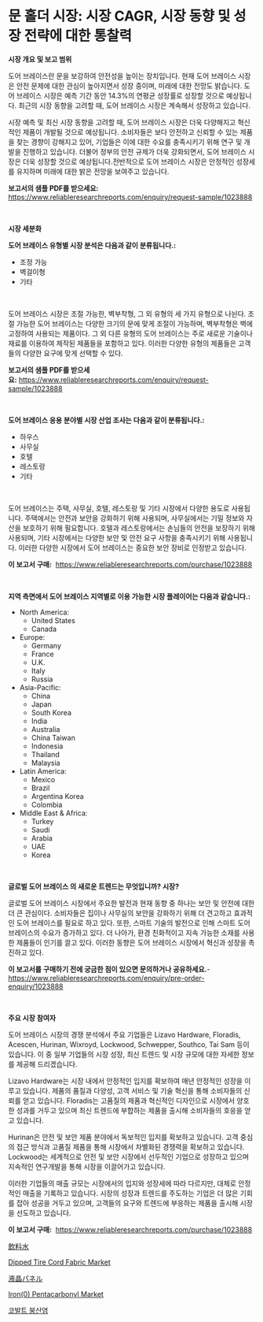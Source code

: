 <p><h1>문 홀더 시장: 시장 CAGR, 시장 동향 및 성장 전략에 대한 통찰력</h1></p><p><strong>시장 개요 및 보고 범위</strong></p>
<p><p>도어 브레이스란 문을 보강하여 안전성을 높이는 장치입니다. 현재 도어 브레이스 시장은 안전 문제에 대한 관심이 높아지면서 성장 중이며, 미래에 대한 전망도 밝습니다. 도어 브레이스 시장은 예측 기간 동안 14.3%의 연평균 성장률로 성장할 것으로 예상됩니다. 최근의 시장 동향을 고려할 때, 도어 브레이스 시장은 계속해서 성장하고 있습니다.</p><p>시장 예측 및 최신 시장 동향을 고려할 때, 도어 브레이스 시장은 더욱 다양해지고 혁신적인 제품이 개발될 것으로 예상됩니다. 소비자들은 보다 안전하고 신뢰할 수 있는 제품을 찾는 경향이 강해지고 있어, 기업들은 이에 대한 수요를 충족시키기 위해 연구 및 개발을 진행하고 있습니다. 더불어 정부의 안전 규제가 더욱 강화되면서, 도어 브레이스 시장은 더욱 성장할 것으로 예상됩니다.전반적으로 도어 브레이스 시장은 안정적인 성장세를 유지하며 미래에 대한 밝은 전망을 보여주고 있습니다.</p></p>
<p><strong>보고서의 샘플 PDF를 받으세요:</strong> <a href="https://www.reliableresearchreports.com/enquiry/request-sample/1023888">https://www.reliableresearchreports.com/enquiry/request-sample/1023888</a></p>
<p>&nbsp;</p>
<p><strong>시장 세분화</strong></p>
<p><strong>도어 브레이스 유형별 시장 분석은 다음과 같이 분류됩니다.:</strong></p>
<p><ul><li>조정 가능</li><li>벽걸이형</li><li>기타</li></ul></p>
<p>&nbsp;</p>
<p><p>도어 브레이스 시장은 조절 가능한, 벽부착형, 그 외 유형의 세 가지 유형으로 나뉜다. 조절 가능한 도어 브레이스는 다양한 크기의 문에 맞게 조절이 가능하며, 벽부착형은 벽에 고정하여 사용되는 제품이다. 그 외 다른 유형의 도어 브레이스는 주로 새로운 기술이나 재료를 이용하여 제작된 제품들을 포함하고 있다. 이러한 다양한 유형의 제품들은 고객들의 다양한 요구에 맞게 선택할 수 있다.</p></p>
<p><strong>보고서의 샘플 PDF를 받으세요:</strong>&nbsp;<a href="https://www.reliableresearchreports.com/enquiry/request-sample/1023888">https://www.reliableresearchreports.com/enquiry/request-sample/1023888</a></p>
<p>&nbsp;</p>
<p><strong> 도어 브레이스 응용 분야별 시장 산업 조사는 다음과 같이 분류됩니다.:</strong></p>
<p><ul><li>하우스</li><li>사무실</li><li>호텔</li><li>레스토랑</li><li>기타</li></ul></p>
<p>&nbsp;</p>
<p><p>도어 브레이스는 주택, 사무실, 호텔, 레스토랑 및 기타 시장에서 다양한 용도로 사용됩니다. 주택에서는 안전과 보안을 강화하기 위해 사용되며, 사무실에서는 기밀 정보와 자산을 보호하기 위해 필요합니다. 호텔과 레스토랑에서는 손님들의 안전을 보장하기 위해 사용되며, 기타 시장에서는 다양한 보안 및 안전 요구 사항을 충족시키기 위해 사용됩니다. 이러한 다양한 시장에서 도어 브레이스는 중요한 보안 장비로 인정받고 있습니다.</p></p>
<p><strong>이 보고서 구매:</strong>&nbsp; <a href="https://www.reliableresearchreports.com/purchase/1023888">https://www.reliableresearchreports.com/purchase/1023888</a></p>
<p>&nbsp;</p>
<p><strong>지역 측면에서 도어 브레이스 지역별로 이용 가능한 시장 플레이어는 다음과 같습니다.:</strong></p>
<p><ul>
    <li>
        North America:
        <ul>
            <li>United States</li>
            <li>Canada</li>
        </ul>
    </li>
    <li>
        Europe:
        <ul>
            <li>Germany</li>
            <li>France</li>
            <li>U.K.</li>
            <li>Italy</li>
            <li>Russia</li>
        </ul>
    </li>
    <li>
        Asia-Pacific:
        <ul>
            <li>China</li>
            <li>Japan</li>
            <li>South Korea</li>
            <li>India</li>
            <li>Australia</li>
            <li>China Taiwan</li>
            <li>Indonesia</li>
            <li>Thailand</li>
            <li>Malaysia</li>
        </ul>
    </li>
    <li>
        Latin America:
        <ul>
            <li>Mexico</li>
            <li>Brazil</li>
            <li>Argentina Korea</li>
            <li>Colombia</li>
        </ul>
    </li>
    <li>
        Middle East & Africa:
        <ul>
            <li>Turkey</li>
            <li>Saudi</li>
            <li>Arabia</li>
            <li>UAE</li>
            <li>Korea</li>
        </ul>
    </li>
    </ul></p>
<p>&nbsp;</p>
<p><strong>글로벌 도어 브레이스 의 새로운 트렌드는 무엇입니까? 시장?</strong></p>
<p><p>글로벌 도어 브레이스 시장에서 주요한 발전과 현재 동향 중 하나는 보안 및 안전에 대한 더 큰 관심이다. 소비자들은 집이나 사무실의 보안을 강화하기 위해 더 견고하고 효과적인 도어 브레이스를 필요로 하고 있다. 또한, 스마트 기술의 발전으로 인해 스마트 도어 브레이스의 수요가 증가하고 있다. 더 나아가, 환경 친화적이고 지속 가능한 소재를 사용한 제품들이 인기를 끌고 있다. 이러한 동향은 도어 브레이스 시장에서 혁신과 성장을 촉진하고 있다.</p></p>
<p><strong>이 보고서를 구매하기 전에 궁금한 점이 있으면 문의하거나 공유하세요.</strong>- <a href="https://www.reliableresearchreports.com/enquiry/pre-order-enquiry/1023888">https://www.reliableresearchreports.com/enquiry/pre-order-enquiry/1023888</a></p>
<p>&nbsp;</p>
<p><strong>주요 시장 참여자</strong></p>
<p><p>도어 브레이스 시장의 경쟁 분석에서 주요 기업들은 Lizavo Hardware, Floradis, Acescen, Hurinan, Wixroyd, Lockwood, Schwepper, Southco, Tai Sam 등이 있습니다. 이 중 일부 기업들의 시장 성장, 최신 트렌드 및 시장 규모에 대한 자세한 정보를 제공해 드리겠습니다.</p><p>Lizavo Hardware는 시장 내에서 안정적인 입지를 확보하여 매년 안정적인 성장을 이루고 있습니다. 제품의 품질과 다양성, 고객 서비스 및 기술 혁신을 통해 소비자들의 신뢰를 얻고 있습니다. Floradis는 고품질의 제품과 혁신적인 디자인으로 시장에서 양호한 성과를 거두고 있으며 최신 트렌드에 부합하는 제품을 출시해 소비자들의 호응을 얻고 있습니다.</p><p>Hurinan은 안전 및 보안 제품 분야에서 독보적인 입지를 확보하고 있습니다. 고객 중심의 접근 방식과 고품질 제품을 통해 시장에서 차별화된 경쟁력을 확보하고 있습니다. Lockwood는 세계적으로 안전 및 보안 시장에서 선두적인 기업으로 성장하고 있으며 지속적인 연구개발을 통해 시장을 이끌어가고 있습니다.</p><p>이러한 기업들의 매출 규모는 시장에서의 입지와 성장세에 따라 다르지만, 대체로 안정적인 매출을 기록하고 있습니다. 시장의 성장과 트렌드를 주도하는 기업은 더 많은 기회를 잡아 성공을 거두고 있으며, 고객들의 요구와 트렌드에 부응하는 제품을 출시해 시장을 선도하고 있습니다.</p></p>
<p><strong>이 보고서 구매:</strong>&nbsp;&nbsp;<a href="https://www.reliableresearchreports.com/purchase/1023888">https://www.reliableresearchreports.com/purchase/1023888</a></p>
<p><p><a href="https://github.com/mreklxf44233/Market-Research-Report-List-1/blob/main/3241875716.md">飲料水</a></p><p><a href="https://issuu.com/reportprime-2/docs/dipped-tire-cord-fabric-market-size-2030.pptx">Dipped Tire Cord Fabric Market</a></p><p><a href="https://github.com/cbigkbh02719/Market-Research-Report-List-1/blob/main/1458631717.md">液晶パネル</a></p><p><a href="https://github.com/provorikovar/Market-Research-Report-List-3/blob/main/iron0-pentacarbonyl-market.md">Iron(0) Pentacarbonyl Market</a></p><p><a href="https://github.com/vsr06p4p49/Market-Research-Report-List-1/blob/main/1743309409.md">코발트 붕산염</a></p></p>
